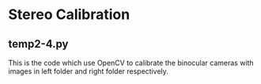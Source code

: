 # Stereo Calibration

temp2-4.py
-------
This is the code which use OpenCV to calibrate the binocular cameras with images in left folder and right folder respectively.
